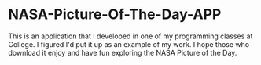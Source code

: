 # NASA-Picture-Of-The-Day-APP
This is an application that I developed in one of my programming classes at College. I figured I'd put it up as an example of my work. I hope those who download it enjoy and have fun exploring the NASA Picture of the Day.
